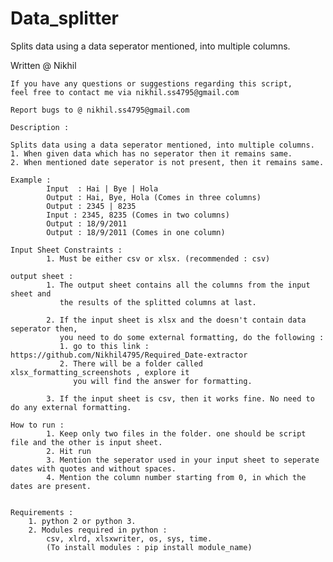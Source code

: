 # Data_splitter
Splits data using a data seperator mentioned, into multiple columns.


Written @ Nikhil
    
    If you have any questions or suggestions regarding this script,
    feel free to contact me via nikhil.ss4795@gmail.com
    
    Report bugs to @ nikhil.ss4795@gmail.com
    
    Description :
    
    Splits data using a data seperator mentioned, into multiple columns.
    1. When given data which has no seperator then it remains same.
    2. When mentioned date seperator is not present, then it remains same.
    
    Example :
            Input  : Hai | Bye | Hola
            Output : Hai, Bye, Hola (Comes in three columns)
            Output : 2345 | 8235
            Input : 2345, 8235 (Comes in two columns)
            Output : 18/9/2011
            Output : 18/9/2011 (Comes in one column)
            
    Input Sheet Constraints :
            1. Must be either csv or xlsx. (recommended : csv)
            
    output sheet :
            1. The output sheet contains all the columns from the input sheet and
               the results of the splitted columns at last.
               
            2. If the input sheet is xlsx and the doesn't contain data seperator then,
               you need to do some external formatting, do the following :
               1. go to this link : https://github.com/Nikhil4795/Required_Date-extractor
               2. There will be a folder called xlsx_formatting_screenshots , explore it
                  you will find the answer for formatting.
                  
            3. If the input sheet is csv, then it works fine. No need to do any external formatting.
            
    How to run :
            1. Keep only two files in the folder. one should be script file and the other is input sheet.
            2. Hit run
            3. Mention the seperator used in your input sheet to seperate dates with quotes and without spaces.
            4. Mention the column number starting from 0, in which the dates are present.
    
    
    Requirements :
        1. python 2 or python 3.
        2. Modules required in python :
            csv, xlrd, xlsxwriter, os, sys, time.
            (To install modules : pip install module_name)
        
        
      
